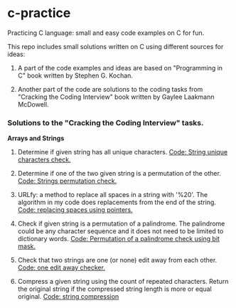 # c-practice
Practicing C language: small and easy code examples on C for fun.

This repo includes small solutions written on C using different sources for ideas:

1. A part of the code examples and ideas are based on "Programming in C" book written by Stephen G. Kochan.

2. Another part of the code are solutions to the coding tasks from "Cracking the Coding Interview" book written by Gaylee Laakmann McDowell.

### Solutions to the "Cracking the Coding Interview" tasks.

**Arrays and Strings**
1. Determine if given string has all unique characters. [Code: String unique characters check.](https://github.com/jack-zuban/c-practice/tree/master/unique-characters/unique-characters/main.c)

2. Determine if one of the two given string is a permutation of the other. [Code: Strings permutation check.](https://github.com/jack-zuban/c-practice/blob/master/string-permutation-check/string-permutation-check/main.c)

3. URLfy: a method to replace all spaces in a string with '%20'. The algorithm in my code does replacements from the end of the string. [Code: replacing spaces using pointers.](https://github.com/jack-zuban/c-practice/tree/master/URLfy/URLfy/main.c)

4. Check if given string is a permutation of a palindrome. The palindrome could be any character sequence and it does not need to be limited to dictionary words. [Code: Permutation of a palindrome check using bit mask.](https://github.com/jack-zuban/c-practice/blob/master/palindrome-permutation/palindrome-permutation/main.c)

5. Check that two strings are one (or none) edit away from each other. [Code: one edit away checker.](https://github.com/jack-zuban/c-practice/blob/master/one-away/one-away/main.c)

6. Compress a given string using the count of repeated characters. Return the original string if the compressed string length is more or equal original. [Code: string compression](https://github.com/jack-zuban/c-practice/blob/master/string-compression/string-compression/main.c)

